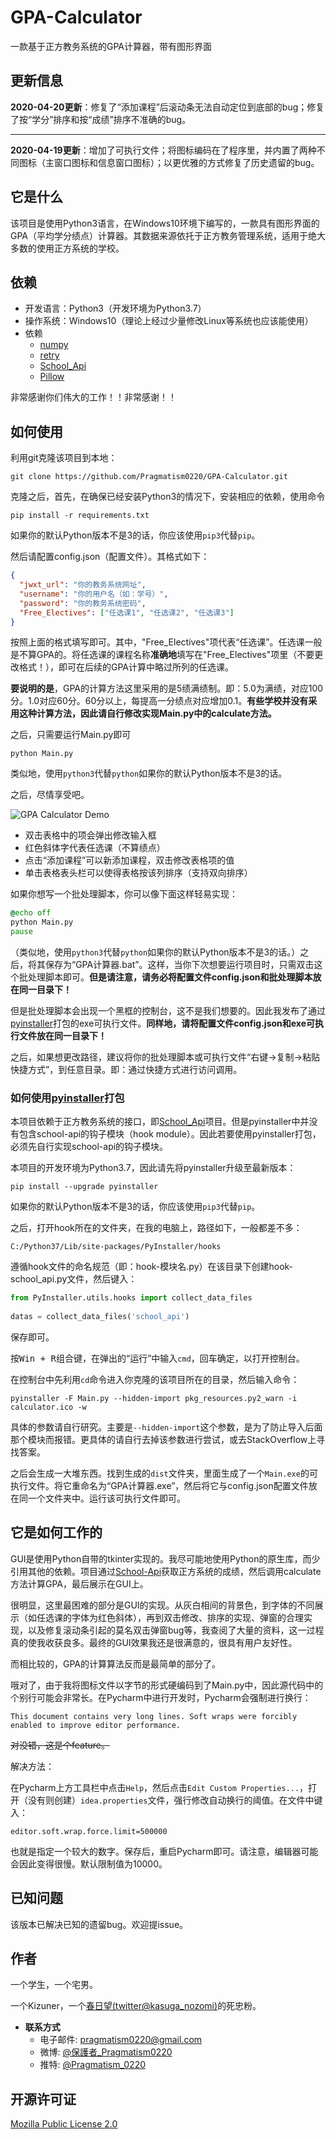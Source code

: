 ﻿# GPA-Calculator
一款基于正方教务系统的GPA计算器，带有图形界面

## 更新信息
**2020-04-20更新**：修复了“添加课程”后滚动条无法自动定位到底部的bug；修复了按“学分”排序和按“成绩”排序不准确的bug。
***
**2020-04-19更新**：增加了可执行文件；将图标编码在了程序里，并内置了两种不同图标（主窗口图标和信息窗口图标）；以更优雅的方式修复了历史遗留的bug。

## 它是什么
该项目是使用Python3语言，在Windows10环境下编写的，一款具有图形界面的GPA（平均学分绩点）计算器。其数据来源依托于正方教务管理系统，适用于绝大多数的使用正方系统的学校。

## 依赖
* 开发语言：Python3（开发环境为Python3.7）
* 操作系统：Windows10（理论上经过少量修改Linux等系统也应该能使用）
* 依赖
  * [numpy](https://github.com/numpy/numpy)
  * [retry](https://github.com/invl/retry)
  * [School_Api](https://github.com/dairoot/school-api)
  * [Pillow](https://github.com/python-pillow/Pillow)

非常感谢你们伟大的工作！！非常感谢！！

## 如何使用
利用git克隆该项目到本地：
```
git clone https://github.com/Pragmatism0220/GPA-Calculator.git
```
克隆之后，首先，在确保已经安装Python3的情况下，安装相应的依赖，使用命令
```
pip install -r requirements.txt
```
如果你的默认Python版本不是3的话，你应该使用`pip3`代替`pip`。

然后请配置config.json（配置文件）。其格式如下：
```json
{
  "jwxt_url": "你的教务系统网址",
  "username": "你的用户名（如：学号）",
  "password": "你的教务系统密码",
  "Free_Electives": ["任选课1", "任选课2", "任选课3"]
}
```
按照上面的格式填写即可。其中，"Free_Electives"项代表“任选课”。任选课一般是不算GPA的。将任选课的课程名称**准确地**填写在"Free_Electives"项里（不要更改格式！），即可在后续的GPA计算中略过所列的任选课。

**要说明的是**，GPA的计算方法这里采用的是5绩满绩制。即：5.0为满绩，对应100分。1.0对应60分。60分以上，每提高一分绩点对应增加0.1。**有些学校并没有采用这种计算方法，因此请自行修改实现Main.py中的calculate方法。**

之后，只需要运行Main.py即可
```
python Main.py
```
类似地，使用`python3`代替`python`如果你的默认Python版本不是3的话。

之后，尽情享受吧。

![GPA Calculator Demo](https://gitee.com/pragmatism/GPA-Calculator/raw/master/demo.png)

* 双击表格中的项会弹出修改输入框
* 红色斜体字代表任选课（不算绩点）
* 点击“添加课程”可以新添加课程，双击修改表格项的值
* 单击表格表头栏可以使得表格按该列排序（支持双向排序）

如果你想写一个批处理脚本，你可以像下面这样轻易实现：
```bat
@echo off
python Main.py
pause
```
（类似地，使用`python3`代替`python`如果你的默认Python版本不是3的话。）之后，将其保存为“GPA计算器.bat”。这样，当你下次想要运行项目时，只需双击这个批处理脚本即可。**但是请注意，请务必将配置文件config.json和批处理脚本放在同一目录下！**

但是批处理脚本会出现一个黑框的控制台，这不是我们想要的。因此我发布了通过[pyinstaller](https://github.com/pyinstaller/pyinstaller)打包的exe可执行文件。**同样地，请将配置文件config.json和exe可执行文件放在同一目录下！**

之后，如果想更改路径，建议将你的批处理脚本或可执行文件“右键→复制→粘贴快捷方式”，到任意目录。即：通过快捷方式进行访问调用。

### 如何使用[pyinstaller](https://github.com/pyinstaller/pyinstaller)打包
本项目依赖于正方教务系统的接口，即[School_Api](https://github.com/dairoot/school-api)项目。但是pyinstaller中并没有包含school-api的钩子模块（hook module）。因此若要使用pyinstaller打包，必须先自行实现school-api的钩子模块。

本项目的开发环境为Python3.7，因此请先将pyinstaller升级至最新版本：
```
pip install --upgrade pyinstaller
```
如果你的默认Python版本不是3的话，你应该使用`pip3`代替`pip`。

之后，打开hook所在的文件夹，在我的电脑上，路径如下，一般都差不多：
```
C:/Python37/Lib/site-packages/PyInstaller/hooks
```
遵循hook文件的命名规范（即：hook-模块名.py）在该目录下创建hook-school_api.py文件，然后键入：
```python
from PyInstaller.utils.hooks import collect_data_files
 
datas = collect_data_files('school_api')
```
保存即可。

按<kbd>Win + R</kbd>组合键，在弹出的“运行”中输入`cmd`，回车确定，以打开控制台。

在控制台中先利用`cd`命令进入你克隆的该项目所在的目录，然后输入命令：
```
pyinstaller -F Main.py --hidden-import pkg_resources.py2_warn -i calculator.ico -w
```
具体的参数请自行研究。主要是`--hidden-import`这个参数，是为了防止导入后面那个模块而报错。更具体的请自行去掉该参数进行尝试，或去StackOverflow上寻找答案。

之后会生成一大堆东西。找到生成的`dist`文件夹，里面生成了一个`Main.exe`的可执行文件。将它重命名为“GPA计算器.exe”，然后将它与config.json配置文件放在同一个文件夹中。运行该可执行文件即可。

## 它是如何工作的
GUI是使用Python自带的tkinter实现的。我尽可能地使用Python的原生库，而少引用其他的依赖。项目通过[School-Api](https://github.com/dairoot/school-api)获取正方系统的成绩，然后调用calculate方法计算GPA，最后展示在GUI上。

很明显，这里最困难的部分是GUI的实现。从灰白相间的背景色，到字体的不同展示（如任选课的字体为红色斜体），再到双击修改、排序的实现、弹窗的合理实现，以及修复滚动条引起的莫名双击弹窗bug等，我查阅了大量的资料，这一过程真的使我收获良多。最终的GUI效果我还是很满意的，很具有用户友好性。

而相比较的，GPA的计算算法反而是最简单的部分了。

哦对了，由于我将图标文件以字节的形式硬编码到了Main.py中，因此源代码中的个别行可能会非常长。在Pycharm中进行开发时，Pycharm会强制进行换行：
```
This document contains very long lines. Soft wraps were forcibly enabled to improve editor performance.
```
~~对没错，这是个feature。~~

解决方法：

在Pycharm上方工具栏中点击`Help`，然后点击`Edit Custom Properties...`，打开（没有则创建）`idea.properties`文件，强行修改自动换行的阈值。在文件中键入：
```
editor.soft.wrap.force.limit=500000
```
也就是指定一个较大的数字。保存后，重启Pycharm即可。请注意，编辑器可能会因此变得很慢。默认限制值为10000。

## 已知问题
该版本已解决已知的遗留bug。欢迎提issue。

## 作者
一个学生，一个宅男。

一个Kizuner，一个[春日望(twitter@kasuga_nozomi)](https://twitter.com/kasuga_nozomi)的死忠粉。

* **联系方式**
  * 电子邮件: pragmatism0220@gmail.com
  * 微博: [@保護者_Pragmatism0220](https://weibo.com/u/7341561133)
  * 推特: [@Pragmatism_0220](https://twitter.com/Pragmatism_0220)

## 开源许可证
[Mozilla Public License 2.0](https://github.com/Pragmatism0220/GPA-Calculator/blob/master/LICENSE)
